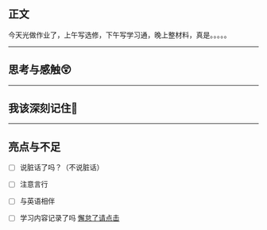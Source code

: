 ## 正文
今天光做作业了，上午写选修，下午写学习通，晚上整材料，真是。。。。。

---
## 思考与感触😲



---
## 我该深刻记住🦊


---
## 亮点与不足
- [ ] 说脏话了吗？（不说脏话）
- [ ] 注意言行
- [ ] 与英语相伴
- [ ] 学习内容记录了吗
[懈怠了请点击](3️⃣警告.md)




